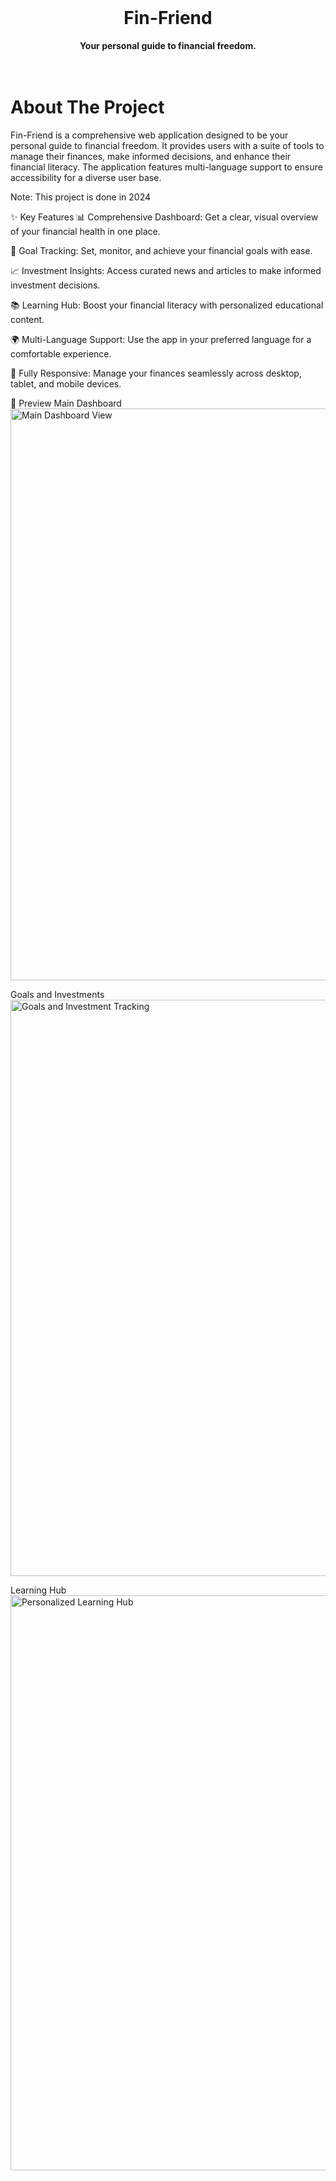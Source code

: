 <div align="center">
<br />
<h1>Fin-Friend </h1>
<strong>Your personal guide to financial freedom.</strong>
<br />
<br />
</div>


<br>


# About The Project
Fin-Friend is a comprehensive web application designed to be your personal guide to financial freedom. It provides users with a suite of tools to manage their finances, make informed decisions, and enhance their financial literacy. The application features multi-language support to ensure accessibility for a diverse user base.

Note: This project is done in 2024

✨ Key Features
📊 Comprehensive Dashboard: Get a clear, visual overview of your financial health in one place.

🎯 Goal Tracking: Set, monitor, and achieve your financial goals with ease.

📈 Investment Insights: Access curated news and articles to make informed investment decisions.

📚 Learning Hub: Boost your financial literacy with personalized educational content.

🌍 Multi-Language Support: Use the app in your preferred language for a comfortable experience.

📱 Fully Responsive: Manage your finances seamlessly across desktop, tablet, and mobile devices.

🚀 Preview
Main Dashboard
<img width="1911" height="915" alt="Main Dashboard View" src="https://github.com/user-attachments/assets/b8165ca0-efec-404a-b43b-32c1fa8f76d7" />

Goals and Investments
<img width="1919" height="922" alt="Goals and Investment Tracking" src="https://github.com/user-attachments/assets/c46d7f10-a64f-4a97-8a94-4075fb0b11af" />

Learning Hub
<img width="1911" height="920" alt="Personalized Learning Hub" src="https://github.com/user-attachments/assets/06769dc3-42fa-4435-a9ec-c75fde01ce54" />
